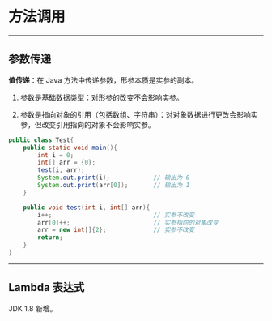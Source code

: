 # 方法调用

---
 
## 参数传递

**值传递**：在 Java 方法中传递参数，形参本质是实参的副本。

1. 参数是基础数据类型：对形参的改变不会影响实参。
   
2. 参数是指向对象的引用（包括数组、字符串）：对对象数据进行更改会影响实参，但改变引用指向的对象不会影响实参。

```java
public class Test{
    public static void main(){
        int i = 0;
        int[] arr = {0};
        test(i, arr);
        System.out.print(i);            // 输出为 0
        System.out.print(arr[0]);       // 输出为 1
    }

    public void test(int i, int[] arr){
        i++;                            // 实参不改变
        arr[0]++;                       // 实参指向的对象改变
        arr = new int[]{2};             // 实参不改变
        return;
    }
}
```

---

## Lambda 表达式

JDK 1.8 新增。


